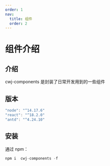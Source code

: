 ```yaml
---
order: 1
nav:
  title: 组件
  order: 2
---
```


# 组件介绍

## 介绍

cwj-components 是封装了日常开发用到的一些组件

## 版本

```jsx | pure
"node": "^14.17.6"
"react": "^18.2.0"
"antd": "^4.24.10"
```

## 安装

通过 npm：

```jsx | pure
npm i  cwj-components -f
```
